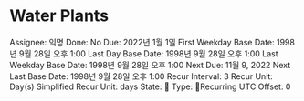 # Water Plants

Assignee: 익명
Done: No
Due: 2022년 1월 1일
First Weekday Base Date: 1998년 9월 28일 오후 1:00
Last Day Base Date: 1998년 9월 28일 오후 1:00
Last Weekday Base Date: 1998년 9월 28일 오후 1:00
Next Due: 11월 9, 2022
Next Last Base Date: 1998년 9월 28일 오후 1:00
Recur Interval: 3
Recur Unit: Day(s)
Simplified Recur Unit: days
State: 🔴
Type: 🔄Recurring
UTC Offset: 0